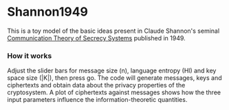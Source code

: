 Shannon1949
============

This is a toy model of the basic ideas present in Claude Shannon's seminal [Communication Theory of Secrecy Systems](http://netlab.cs.ucla.edu/wiki/files/shannon1949.pdf) published in 1949.

### How it works

Adjust the slider bars for message size (n), language entropy (Hl) and key space size (|K|), then press go. The code will generate messages, keys and ciphertexts and obtain data about the privacy properties of the cryptosystem. A plot of ciphertexts against messages shows how the three input parameters influence the information-theoretic quantities.
